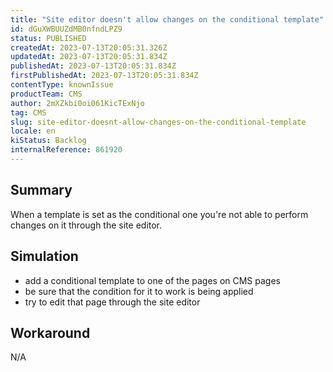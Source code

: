 ```yaml
---
title: "Site editor doesn't allow changes on the conditional template"
id: dGuXWBUUZdMB0nfndLPZ9
status: PUBLISHED
createdAt: 2023-07-13T20:05:31.326Z
updatedAt: 2023-07-13T20:05:31.834Z
publishedAt: 2023-07-13T20:05:31.834Z
firstPublishedAt: 2023-07-13T20:05:31.834Z
contentType: knownIssue
productTeam: CMS
author: 2mXZkbi0oi061KicTExNjo
tag: CMS
slug: site-editor-doesnt-allow-changes-on-the-conditional-template
locale: en
kiStatus: Backlog
internalReference: 861920
---
```


## Summary


When a template is set as the conditional one you're not able to perform changes on it through the site editor.


##

## Simulation



- add a conditional template to one of the pages on CMS pages
- be sure that the condition for it to work is being applied
- try to edit that page through the site editor


##

## Workaround


N/A





